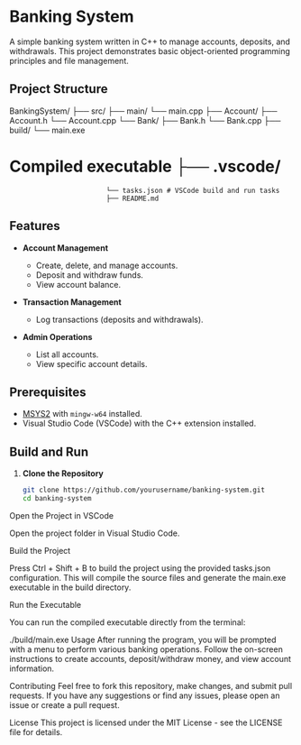 # Banking System

A simple banking system written in C++ to manage accounts, deposits, and withdrawals. This project demonstrates basic object-oriented programming principles and file management.

## Project Structure

BankingSystem/ ├── src/ 
                  ├── main/ 
                        └── main.cpp 
                  ├── Account/ 
                      ├── Account.h
                      └── Account.cpp 
                  └── Bank/ 
                      ├── Bank.h 
                      └── Bank.cpp 
                ├── build/ 
                    └── main.exe 
# Compiled executable ├── .vscode/ 
                            └── tasks.json # VSCode build and run tasks
                            ├── README.md

## Features

- **Account Management**
  - Create, delete, and manage accounts.
  - Deposit and withdraw funds.
  - View account balance.

- **Transaction Management**
  - Log transactions (deposits and withdrawals).

- **Admin Operations**
  - List all accounts.
  - View specific account details.

## Prerequisites

- [MSYS2](https://www.msys2.org/) with `mingw-w64` installed.
- Visual Studio Code (VSCode) with the C++ extension installed.

## Build and Run

1. **Clone the Repository**

   ```bash
   git clone https://github.com/yourusername/banking-system.git
   cd banking-system
Open the Project in VSCode

Open the project folder in Visual Studio Code.

Build the Project

Press Ctrl + Shift + B to build the project using the provided tasks.json configuration. This will compile the source files and generate the main.exe executable in the build directory.

Run the Executable

You can run the compiled executable directly from the terminal:

./build/main.exe
Usage
After running the program, you will be prompted with a menu to perform various banking operations. Follow the on-screen instructions to create accounts, deposit/withdraw money, and view account information.

Contributing
Feel free to fork this repository, make changes, and submit pull requests. If you have any suggestions or find any issues, please open an issue or create a pull request.

License
This project is licensed under the MIT License - see the LICENSE file for details.
